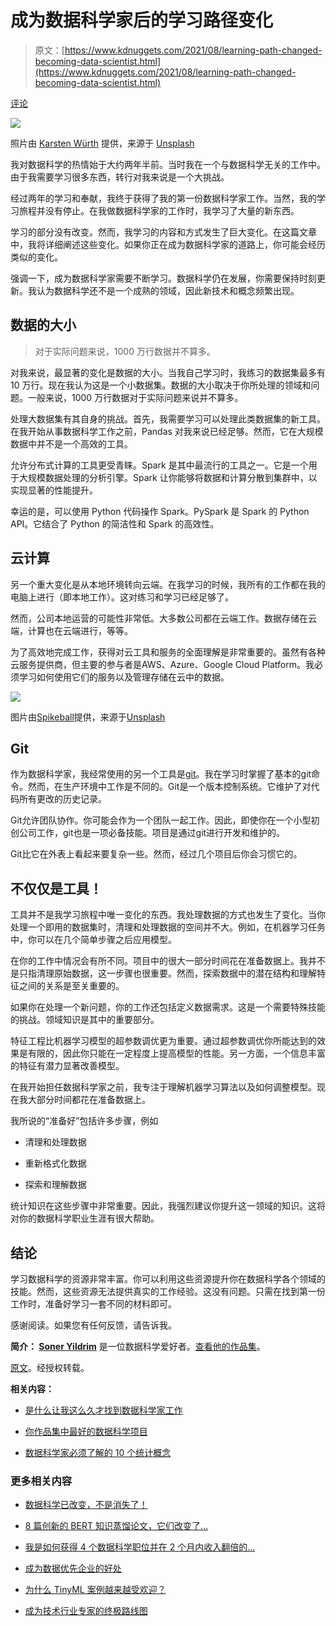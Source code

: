 # **成为数据科学家后的学习路径变化**

> 原文：[https://www.kdnuggets.com/2021/08/learning-path-changed-becoming-data-scientist.html](https://www.kdnuggets.com/2021/08/learning-path-changed-becoming-data-scientist.html)

[评论](#comments)

![](../Images/ec2ed53e88405bfeaa2cd14acb5eb03c.png)

照片由 [Karsten Würth](https://unsplash.com/@karsten_wuerth?utm_source=unsplash&utm_medium=referral&utm_content=creditCopyText) 提供，来源于 [Unsplash](https://unsplash.com/s/photos/path?utm_source=unsplash&utm_medium=referral&utm_content=creditCopyText)

我对数据科学的热情始于大约两年半前。当时我在一个与数据科学无关的工作中。由于我需要学习很多东西，转行对我来说是一个大挑战。

经过两年的学习和奉献，我终于获得了我的第一份数据科学家工作。当然，我的学习旅程并没有停止。在我做数据科学家的工作时，我学习了大量的新东西。

学习的部分没有改变。然而，我学习的内容和方式发生了巨大变化。在这篇文章中，我将详细阐述这些变化。如果你正在成为数据科学家的道路上，你可能会经历类似的变化。

强调一下，成为数据科学家需要不断学习。数据科学仍在发展，你需要保持时刻更新。我认为数据科学还不是一个成熟的领域，因此新技术和概念频繁出现。

## 数据的大小

> 对于实际问题来说，1000 万行数据并不算多。

对我来说，最显著的变化是数据的大小。当我自己学习时，我练习的数据集最多有 10 万行。现在我认为这是一个小数据集。数据的大小取决于你所处理的领域和问题。一般来说，1000 万行数据对于实际问题来说并不算多。

处理大数据集有其自身的挑战。首先，我需要学习可以处理此类数据集的新工具。在我开始从事数据科学工作之前，Pandas 对我来说已经足够。然而，它在大规模数据中并不是一个高效的工具。

允许分布式计算的工具更受青睐。Spark 是其中最流行的工具之一。它是一个用于大规模数据处理的分析引擎。Spark 让你能够将数据和计算分散到集群中，以实现显著的性能提升。

幸运的是，可以使用 Python 代码操作 Spark。PySpark 是 Spark 的 Python API。它结合了 Python 的简洁性和 Spark 的高效性。

## 云计算

另一个重大变化是从本地环境转向云端。在我学习的时候，我所有的工作都在我的电脑上进行（即本地工作）。这对练习和学习已经足够了。

然而，公司本地运营的可能性非常低。大多数公司都在云端工作。数据存储在云端，计算也在云端进行，等等。

为了高效地完成工作，获得对云工具和服务的全面理解是非常重要的。虽然有各种云服务提供商，但主要的参与者是AWS、Azure、Google Cloud Platform。我必须学习如何使用它们的服务以及管理存储在云中的数据。

![](../Images/8367e3ace3ba598ada95f99e550339fe.png)

图片由[Spikeball](https://unsplash.com/@spikeball?utm_source=unsplash&utm_medium=referral&utm_content=creditCopyText)提供，来源于[Unsplash](https://unsplash.com/s/photos/together?utm_source=unsplash&utm_medium=referral&utm_content=creditCopyText)

## Git

作为数据科学家，我经常使用的另一个工具是[git](https://towardsdatascience.com/what-is-git-and-why-is-it-so-important-dce559b27833)。我在学习时掌握了基本的git命令。然而，在生产环境中工作是不同的。Git是一个版本控制系统。它维护了对代码所有更改的历史记录。

Git允许团队协作。你可能会作为一个团队一起工作。因此，即使你在一个小型初创公司工作，git也是一项必备技能。项目是通过git进行开发和维护的。

Git比它在外表上看起来要复杂一些。然而，经过几个项目后你会习惯它的。

## 不仅仅是工具！

工具并不是我学习旅程中唯一变化的东西。我处理数据的方式也发生了变化。当你处理一个即用的数据集时，清理和处理数据的空间并不大。例如，在机器学习任务中，你可以在几个简单步骤之后应用模型。

在你的工作中情况会有所不同。项目中的很大一部分时间花在准备数据上。我并不是只指清理原始数据，这一步骤也很重要。然而，探索数据中的潜在结构和理解特征之间的关系是至关重要的。

如果你在处理一个新问题，你的工作还包括定义数据需求。这是一个需要特殊技能的挑战。领域知识是其中的重要部分。

特征工程比机器学习模型的超参数调优更为重要。通过超参数调优你所能达到的效果是有限的，因此你只能在一定程度上提高模型的性能。另一方面，一个信息丰富的特征有潜力显著改善模型。

在我开始担任数据科学家之前，我专注于理解机器学习算法以及如何调整模型。现在我大部分时间都花在准备数据上。

我所说的“准备好”包括许多步骤，例如

+   清理和处理数据

+   重新格式化数据

+   探索和理解数据

统计知识在这些步骤中非常重要。因此，我强烈建议你提升这一领域的知识。这将对你的数据科学职业生涯有很大帮助。

## 结论

学习数据科学的资源非常丰富。你可以利用这些资源提升你在数据科学各个领域的技能。然而，这些资源无法提供真实的工作经验。这没有问题。只需在找到第一份工作时，准备好学习一套不同的材料即可。

感谢阅读。如果您有任何反馈，请告诉我。

**简介： [Soner Yildrim](https://www.linkedin.com/in/soneryildirim/)** 是一位数据科学爱好者。[查看他的作品集](https://soneryldrm.github.io/Portfolio/)。

[原文](https://towardsdatascience.com/how-my-learning-path-changed-after-becoming-a-data-scientist-13afba909aff)。经授权转载。

**相关内容：**

+   [是什么让我这么久才找到数据科学家工作](/2021/03/land-data-scientist-job.html)

+   [你作品集中最好的数据科学项目](/2021/02/best-data-science-project-portfolio.html)

+   [数据科学家必须了解的 10 个统计概念](/2021/04/10-statistical-concepts-data-scientists.html)

### 更多相关内容

+   [数据科学已改变，不是消失了！](https://www.kdnuggets.com/2023/08/data-science-changed-died.html)

+   [8 篇创新的 BERT 知识蒸馏论文，它们改变了…](https://www.kdnuggets.com/2022/09/eight-innovative-bert-knowledge-distillation-papers-changed-nlp-landscape.html)

+   [我是如何获得 4 个数据科学职位并在 2 个月内收入翻倍的…](https://www.kdnuggets.com/2021/01/data-science-offers-doubled-income-2-months.html)

+   [成为数据优先企业的好处](https://www.kdnuggets.com/2022/07/benefits-becoming-datafirst-enterprise.html)

+   [为什么 TinyML 案例越来越受欢迎？](https://www.kdnuggets.com/2022/10/tinyml-cases-becoming-popular.html)

+   [成为技术行业专家的终极路线图](https://www.kdnuggets.com/the-ultimate-roadmap-to-becoming-specialised-in-the-tech-industry)
